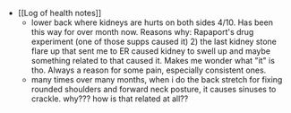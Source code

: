   * [[Log of health notes]]
    * lower back where kidneys are hurts on both sides 4/10. Has been this way for over month now. Reasons why: Rapaport's drug experiment (one of those supps caused it) 2) the last kidney stone flare up that sent me to ER caused kidney to swell up and maybe something related to that caused it. Makes me wonder what "it" is tho. Always a reason for some pain, especially consistent ones.
    * many times over many months, when i do the back stretch for fixing rounded shoulders and forward neck posture, it causes sinuses to crackle. why??? how is that related at all??